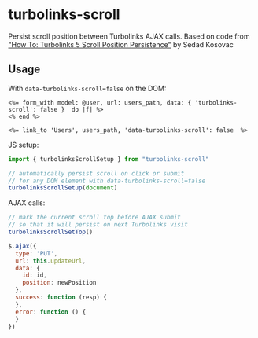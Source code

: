 # turbolinks-scroll
Persist scroll position between Turbolinks AJAX calls. Based on code from ["How To: Turbolinks 5 Scroll Position Persistence"](https://medium.com/@kosovacsedad/how-to-turbolinks-5-scroll-position-persistence-6e4435a60b2e) by Sedad Kosovac


## Usage

With `data-turbolinks-scroll=false` on the DOM:

```erb
<%= form_with model: @user, url: users_path, data: { 'turbolinks-scroll': false }  do |f| %>
<% end %>

<%= link_to 'Users', users_path, 'data-turbolinks-scroll': false  %>
```

JS setup:

```Javascript
import { turbolinksScrollSetup } from "turbolinks-scroll"

// automatically persist scroll on click or submit
// for any DOM element with data-turbolinks-scroll=false
turbolinksScrollSetup(document)
```

AJAX calls:

```JavaScript
// mark the current scroll top before AJAX submit
// so that it will persist on next Turbolinks visit
turbolinksScrollSetTop()

$.ajax({
  type: 'PUT',
  url: this.updateUrl,
  data: {
    id: id,
    position: newPosition
  },
  success: function (resp) {
  },
  error: function () {
  }
})
```